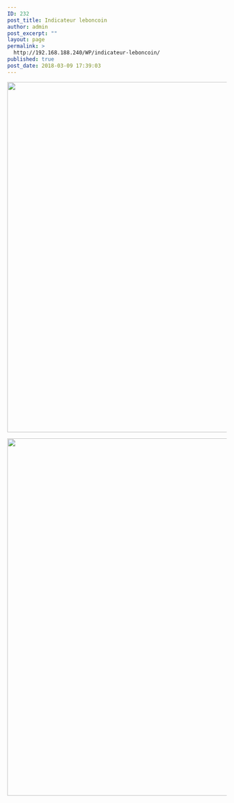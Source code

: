 ```yaml
---
ID: 232
post_title: Indicateur leboncoin
author: admin
post_excerpt: ""
layout: page
permalink: >
  http://192.168.188.240/WP/indicateur-leboncoin/
published: true
post_date: 2018-03-09 17:39:03
---
```

<p style="text-align: center;"><a href="http://192.168.188.240/WP/wp-content/uploads/2018/03/indicateurs-leboncoin-1.png"><img class="alignnone wp-image-234 size-full" src="http://192.168.188.240/WP/wp-content/uploads/2018/03/indicateurs-leboncoin-1.png" alt="" width="771" height="802" /></a></p>
<a href="http://192.168.188.240/WP/wp-content/uploads/2018/03/indicateurs-leboncoin-2.png"><img class="aligncenter wp-image-235 size-full" src="http://192.168.188.240/WP/wp-content/uploads/2018/03/indicateurs-leboncoin-2.png" alt="" width="787" height="818" /></a>